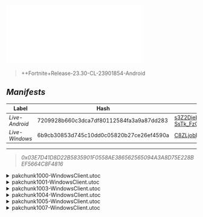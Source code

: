 <div style="pointer-events: none">
  <img style="pointer-events: none" src="https://raw.githubusercontent.com/Tectors/fn-archive/master/.github/source/dependents/gen.23.40.svg" width="360" height="155">
<div>

 >  
  
  > ++Fortnite+Release-23.30-CL-23901854-Android

## *Manifests*
| Label | Hash | Route |
| - | - | - |
| *Live-Android* | 7209928b660c3dca7df80112584fa3a9a87dd283 | [s3Z2Diebae5FbF5cHUqo1-SsTk_FzQ](https://github.com/Tectors/fn-archive/blob/master/manifests/s3Z2Diebae5FbF5cHUqo1-SsTk_FzQ.manifest) |
| *Live-Windows* | 6b9cb30853d745c10dd0c05820b27ce26ef4590a | [C8ZLjobIjxekABgdg0205oguOObXfQ](https://github.com/Tectors/fn-archive/blob/master/manifests/C8ZLjobIjxekABgdg0205oguOObXfQ.manifest) |

---

> *0x03E7D41D8D22B5835901F0558AE386562565094A3A8D75E228BEF5664C8F4816*

<details>
  <summary>pakchunk1000-WindowsClient.utoc</summary>

 > 
    0x680FB5E2A8700A6E5CBBFF8B13307EB4B959B5C7205FB1F7376E4ACB8D4C7B7B

  <img src="https://raw.githubusercontent.com/Tectors/fn-archive/master/.github/source/dependents/referred/EID_Chew.svg" width="100"> 
</details>

<details>
  <summary>pakchunk1001-WindowsClient.utoc</summary>

 > 
    0x983E618AF446313DB594DC968D1B3B798AE20454D5973A08343041F434853C00

  <img src="https://raw.githubusercontent.com/Tectors/fn-archive/master/.github/source/dependents/referred/EID_Clamor_Follower_Offset.svg" width="100"> <img src="https://raw.githubusercontent.com/Tectors/fn-archive/master/.github/source/dependents/referred/EID_Clamor_Follower.svg" width="100"> <img src="https://raw.githubusercontent.com/Tectors/fn-archive/master/.github/source/dependents/referred/EID_Clamor.svg" width="100"> 
</details>

<details>
  <summary>pakchunk1003-WindowsClient.utoc</summary>

 > 
    0x2544C89EDF570C61FA8146D9D38D1DE29B4946CBA1369A4828A230F88898A3C9

  <img src="https://raw.githubusercontent.com/Tectors/fn-archive/master/.github/source/dependents/referred/Glider_Headset.svg" width="100"> 
</details>

<details>
  <summary>pakchunk1004-WindowsClient.utoc</summary>

 > 
    0x0F06FF8AB488206777B4B2CF10FE4EA896350F829F8DD3F8FAE3F8F87B7860EA

  <img src="https://raw.githubusercontent.com/Tectors/fn-archive/master/.github/source/dependents/referred/Wrap_ShinyStar.svg" width="100"> <img src="https://raw.githubusercontent.com/Tectors/fn-archive/master/.github/source/dependents/referred/Pickaxe_ShinyStar.svg" width="100"> <img src="https://raw.githubusercontent.com/Tectors/fn-archive/master/.github/source/dependents/referred/Pickaxe_Elevate.svg" width="100"> <img src="https://raw.githubusercontent.com/Tectors/fn-archive/master/.github/source/dependents/referred/LoadingScreen_Elevate.svg" width="100"> <img src="https://raw.githubusercontent.com/Tectors/fn-archive/master/.github/source/dependents/referred/Glider_Elevate.svg" width="100"> <img src="https://raw.githubusercontent.com/Tectors/fn-archive/master/.github/source/dependents/referred/Character_ShinyStar.svg" width="100"> <img src="https://raw.githubusercontent.com/Tectors/fn-archive/master/.github/source/dependents/referred/Character_Elevate.svg" width="100"> <img src="https://raw.githubusercontent.com/Tectors/fn-archive/master/.github/source/dependents/referred/Backpack_ShinyStar.svg" width="100"> <img src="https://raw.githubusercontent.com/Tectors/fn-archive/master/.github/source/dependents/referred/Backpack_Elevate.svg" width="100"> 
</details>

<details>
  <summary>pakchunk1005-WindowsClient.utoc</summary>

 > 
    0x2B144F6D7A83DF2B702CB6D931B6669FE1BE823C0E5258E0FFB1CF8E3F313F4A

  <img src="https://raw.githubusercontent.com/Tectors/fn-archive/master/.github/source/dependents/referred/Spray_OceanBreeze.svg" width="100"> <img src="https://raw.githubusercontent.com/Tectors/fn-archive/master/.github/source/dependents/referred/Pickaxe_OceanBreeze.svg" width="100"> <img src="https://raw.githubusercontent.com/Tectors/fn-archive/master/.github/source/dependents/referred/Emoji_S23_OceanBreeze_Smile.svg" width="100"> <img src="https://raw.githubusercontent.com/Tectors/fn-archive/master/.github/source/dependents/referred/Emoji_S23_OceanBreeze_Hello.svg" width="100"> <img src="https://raw.githubusercontent.com/Tectors/fn-archive/master/.github/source/dependents/referred/EID_OceanBreeze.svg" width="100"> <img src="https://raw.githubusercontent.com/Tectors/fn-archive/master/.github/source/dependents/referred/Character_OceanBreeze.svg" width="100"> <img src="https://raw.githubusercontent.com/Tectors/fn-archive/master/.github/source/dependents/referred/Backpack_OceanBreeze.svg" width="100"> 
</details>

<details>
  <summary>pakchunk1007-WindowsClient.utoc</summary>

 > 
    0x674328C89DB80FCF680B9AC03892B4F63A39FD32D5DF4CF67FE2300DE27FE064

  <img src="https://raw.githubusercontent.com/Tectors/fn-archive/master/.github/source/dependents/referred/Spray_Project_Maze.svg" width="100"> <img src="https://raw.githubusercontent.com/Tectors/fn-archive/master/.github/source/dependents/referred/Pickaxe_MagicMeadow_Reward.svg" width="100"> <img src="https://raw.githubusercontent.com/Tectors/fn-archive/master/.github/source/dependents/referred/MusicPack_170_MagicMeadow.svg" width="100"> <img src="https://raw.githubusercontent.com/Tectors/fn-archive/master/.github/source/dependents/referred/Emoji_S23_Project_Vi.svg" width="100"> <img src="https://raw.githubusercontent.com/Tectors/fn-archive/master/.github/source/dependents/referred/Emoji_S23_Project_Maze_Ma.svg" width="100"> <img src="https://raw.githubusercontent.com/Tectors/fn-archive/master/.github/source/dependents/referred/Emoji_S23_Project_Maze_Ll.svg" width="100"> <img src="https://raw.githubusercontent.com/Tectors/fn-archive/master/.github/source/dependents/referred/Emoji_S23_Project_Maze_Gr.svg" width="100"> <img src="https://raw.githubusercontent.com/Tectors/fn-archive/master/.github/source/dependents/referred/Emoji_S23_Project_Maze_Ca.svg" width="100"> <img src="https://raw.githubusercontent.com/Tectors/fn-archive/master/.github/source/dependents/referred/Emoji_S23_Project_Maze_Be.svg" width="100"> 
</details>

